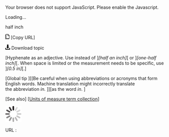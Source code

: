 Your browser does not support JavaScript. Please enable the Javascript.

Loading...

half inch

![Copy URL](half-inch_files/Copy.png) [Copy URL]

![Download](half-inch_files/Download.png)
Download topic

[Hyphenate as an adjective. Use instead of ]*[half an inch]*[ or ]*[one-half inch]*[. When space is limited or the measurement needs to be specific, use ]*[0.5 in]*[.]

[Global tip ][[Be careful when using abbreviations or acronyms that form English words. Machine translation might incorrectly translate the abbreviation *in.* ]][as the word *in*. ]

[See also] [[Units of measure term collection](https://worldready.cloudapp.net/Styleguide/Read?id=2700&topicid=28884)]

![In progress](half-inch_files/activity-large.gif)

URL :


